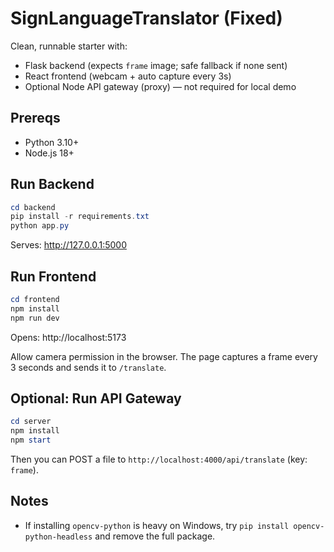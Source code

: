 # SignLanguageTranslator (Fixed)

Clean, runnable starter with:
- Flask backend (expects `frame` image; safe fallback if none sent)
- React frontend (webcam + auto capture every 3s)
- Optional Node API gateway (proxy) — not required for local demo

## Prereqs
- Python 3.10+
- Node.js 18+

## Run Backend
```powershell
cd backend
pip install -r requirements.txt
python app.py
```
Serves: http://127.0.0.1:5000

## Run Frontend
```powershell
cd frontend
npm install
npm run dev
```
Opens: http://localhost:5173

Allow camera permission in the browser. The page captures a frame every 3 seconds and sends it to `/translate`.

## Optional: Run API Gateway
```powershell
cd server
npm install
npm start
```
Then you can POST a file to `http://localhost:4000/api/translate` (key: `frame`).

## Notes
- If installing `opencv-python` is heavy on Windows, try `pip install opencv-python-headless` and remove the full package.
